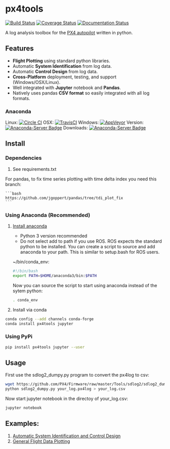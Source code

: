 # px4tools
[![Build Status](https://travis-ci.org/dronecrew/px4tools.svg?branch=master)](https://travis-ci.org/dronecrew/px4tools)
[![Coverage Status](https://coveralls.io/repos/github/dronecrew/px4tools/badge.svg?branch=master)](https://coveralls.io/github/dronecrew/px4tools?branch=master)
[![Documentation Status](https://readthedocs.org/projects/px4tools/badge/?version=latest)](http://px4tools.readthedocs.io/en/latest/?badge=latest)

A log analysis toolbox for the [PX4 autopilot](http://px4.io/) written in python.

## Features

* **Flight Plotting** using standard python libraries.
* Automatic **System Identification** from log data.
* Automatic **Control Design** from log data.
* **Cross-Platform** deployment, testing, and support (Windows/OSX/Linux).
* Well integrated with **Jupyter** notebook and **Pandas**.
* Natively uses pandas **CSV format** so easily integrated with all log formats.

### Anaconda
Linux: [![Circle CI](https://circleci.com/gh/conda-forge/px4tools-feedstock.svg?style=shield)](https://circleci.com/gh/conda-forge/px4tools-feedstock)
OSX: [![TravisCI](https://travis-ci.org/conda-forge/px4tools-feedstock.svg?branch=master)](https://travis-ci.org/conda-forge/px4tools-feedstock)
Windows: [![AppVeyor](https://ci.appveyor.com/api/projects/status/github/conda-forge/px4tools-feedstock?svg=True)](https://ci.appveyor.com/project/conda-forge/px4tools-feedstock/branch/master)
Version: [![Anaconda-Server Badge](https://anaconda.org/conda-forge/px4tools/badges/version.svg)](https://anaconda.org/conda-forge/px4tools)
Downloads: [![Anaconda-Server Badge](https://anaconda.org/conda-forge/px4tools/badges/downloads.svg)](https://anaconda.org/conda-forge/px4tools)

## Install

### Dependencies

1. See requirements.txt

For pandas, to fix time series plotting with time delta index you need this branch:

	```bash
	https://github.com/jgoppert/pandas/tree/tdi_plot_fix
	```

### Using Anaconda (Recommended)

1. [Install anaconda](http://docs.continuum.io/anaconda/install)

	* Python 3 version recommended
	* Do not select add to path if you use ROS. ROS expects the standard python to be installed. You can create a script to source and add anaconda to your path. This is similar to setup.bash for ROS users.

	~/bin/conda_env:

	```bash
	#!/bin/bash
	export PATH=$HOME/anaconda3/bin:$PATH
	```

	Now you can source the script to start using anaconda instead of the sytem python:

	```bash
	. conda_env
	```

2. Install via conda

```bash
conda config --add channels conda-forge
conda install px4tools jupyter
```

### Using PyPi
```bash
pip install px4tools jupyter --user
```

## Usage

First use the sdlog2_dumpy.py program to convert the px4log to csv:

```bash
wget https://github.com/PX4/Firmware/raw/master/Tools/sdlog2/sdlog2_dump.py
python sdlog2_dumpy.py your_log.px4log > your_log.csv
```

Now start jupyter notebook in the directoy of your_log.csv:

```bash
jupyter notebook
```

## Examples:

1. [Automatic System Identification and Control Design](https://github.com/dronecrew/px4tools/blob/master/examples/Log%20based%20System%20Identification%20and%20Control%20Design.ipynb)
1. [General Flight Data Plotting](https://github.com/jgoppert/lpe-analysis/blob/master/15-09-30%20Kabir%20Log.ipynb)
